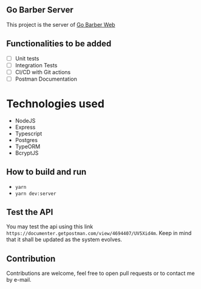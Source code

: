 ## Go Barber Server

This project is the server of [Go Barber Web](https://github.com/MuriloMarquesSantos/gobarber-web)

## Functionalities to be added

- [ ] Unit tests
- [ ] Integration Tests
- [ ] CI/CD with Git actions
- [ ] Postman Documentation

# Technologies used

- NodeJS
- Express
- Typescript
- Postgres
- TypeORM
- BcryptJS

## How to build and run

- ```yarn```
- ```yarn dev:server```

## Test the API

You may test the api using this link ```https://documenter.getpostman.com/view/4694407/UV5Xid4m```.
Keep in mind that it shall be updated as the system evolves.
## Contribution

Contributions are welcome, feel free to open pull requests or to contact me by e-mail.

